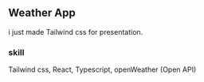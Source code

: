 ## Weather App

i just made Tailwind css for presentation.

### skill
Tailwind css, React, Typescript, openWeather (Open API)
